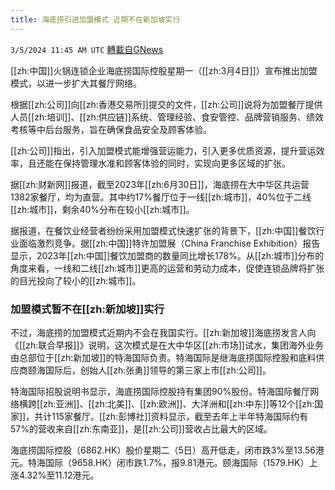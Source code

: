 ```yaml
---
title: 海底捞引进加盟模式 近期不在新加坡实行
---
```

`3/5/2024 11:45 AM UTC` [轉載自GNews](https://gnews.org/articles/2367028)

[[zh:中国]]火锅连锁企业海底捞国际控股星期一（[[zh:3月4日]]）宣布推出加盟模式，以进一步扩大其餐厅网络。

根据[[zh:公司]]向[[zh:香港交易所]]提交的文件，[[zh:公司]]说将为加盟餐厅提供人员[[zh:培训]]、[[zh:供应链]]系统、管理经验、食安管控、品牌营销服务、绩效考核等中后台服务，旨在确保食品安全及顾客体验。

[[zh:公司]]指出，引入加盟模式能增强营运能力，引入更多优质资源，提升营运效率，且还能在保持管理水准和顾客体验的同时，实现向更多区域的扩张。

据[[zh:财新网]]报道，截至2023年[[zh:6月30日]]，海底捞在大中华区共运营1382家餐厅，均为直营。其中约17%餐厅位于一线[[zh:城市]]，40%位于二线[[zh:城市]]，剩余40%分布在较小[[zh:城市]]。

据报道，在餐饮业经营者纷纷采用加盟模式快速扩张的背景下，[[zh:中国]]餐饮行业面临激烈竞争。据[[zh:中国]]特许加盟展（China Franchise Exhibition）报告显示，2023年[[zh:中国]]餐饮加盟商的数量同比增长178%。从[[zh:城市]]分布的角度来看，一线和二线[[zh:城市]]更高的运营和劳动力成本，促使连锁品牌将扩张的目光投向了较小的[[zh:城市]]。

### 加盟模式暂不在[[zh:新加坡]]实行

不过，海底捞的加盟模式近期内不会在我国实行。[[zh:新加坡]]海底捞发言人向《[[zh:联合早报]]》说明，这次模式是在大中华区[[zh:市场]]试水，集团海外业务由总部位于[[zh:新加坡]]的特海国际负责。特海国际是继海底捞国际控股和底料供应商颐海国际后，创始人[[zh:张勇]]领导的第三家上市[[zh:公司]]。

特海国际招股说明书显示，海底捞国际控股持有集团90%股份。特海国际餐厅网络横跨[[zh:亚洲]]、[[zh:北美]]、[[zh:欧洲]]、大洋洲和[[zh:中东]]等12个[[zh:国家]]，共计115家餐厅。[[zh:彭博社]]资料显示，截至去年上半年特海国际约有57%的营收来自[[zh:东南亚]]，是[[zh:公司]]营收占比最大的区域。

海底捞国际控股（6862.HK）股价星期二（5日）高开低走，闭市跌3%至13.56港元。特海国际（9658.HK）闭市跌1.7%，报9.81港元。颐海国际（1579.HK）上涨4.32%至11.12港元。
